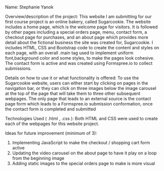 Name:
Stephanie Yanok

Overview/description of the project:
This website I am submitting for our first course project is an online bakery, called Sugarcookie. The website includes a home page, which is the welcome page for visitors. It is followed by other pages including a special orders page, menu, contact form, a checkout page for purchases, and an about page which provides more detail about the fictional business the site was created for, Sugarcookie. I includes HTML, CSS and Bootstrap code to create the content and styles on each page, with an overall .main tag used to implement uniform font,background color and some styles, to make the pages look cohesive. The contact form is active and was created using Formspree.io to collect submissions. 

Details on how to use it or what functionality is offered: 
To use the Sugarcookie website, users can either start by clicking on pages in the navigation bar, or they can click on three images below the image carousel at the top of the page that will take them to three other subsequent webpages. The only page that leads to an external source is the contact page form which leads to a Formspree.io submission conformation, once the contact form is completed and submitted

Technologies Used ( .html , .css ):
Both HTML and CSS were used to create each of the webpages for this website project.

Ideas for future improvement (minimum of 3): 
1. Implementing JavaScript to make the checkout / shopping cart form active
2. Updating the video carousel on the about page to have it play on a loop from the beginning image
3. Adding static images to the special orders page to make is more visual
